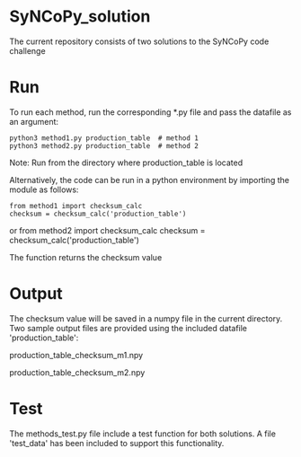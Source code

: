 # SyNCoPy_solution
The current repository consists of two solutions to the SyNCoPy code challenge

# Run
To run each method, run the corresponding *.py file and pass the datafile as an argument:

    python3 method1.py production_table  # method 1
    python3 method2.py production_table  # method 2

Note: Run from the directory where production_table is located

Alternatively, the code can be run in a python environment by importing the module as follows:

    from method1 import checksum_calc
    checksum = checksum_calc('production_table')

or
    from method2 import checksum_calc
    checksum = checksum_calc('production_table')

The function returns the checksum value

# Output
The checksum value will be saved in a numpy file in the current directory. Two sample output files are provided using the included datafile 'production_table':

production_table_checksum_m1.npy

production_table_checksum_m2.npy

# Test
The methods_test.py file include a test function for both solutions. A file 'test_data' has been included to support this functionality.
